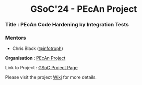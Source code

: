 # <div align="center">GSoC'24 - PEcAn Project </div>

### Title : PEcAn Code Hardening by Integration Tests

### Mentors
- Chris Black ([@infotroph](https://github.com/infotroph))

**Organisation** : [PEcAn Project](https://pecanproject.github.io)

Link to Project : [GSoC Project Page](https://summerofcode.withgoogle.com/programs/2024/projects/EG8UbPly)

Please visit the project [Wiki](https://github.com/meetagrawal09/GSoC-24-PEcAn_Project/wiki) for more details.
